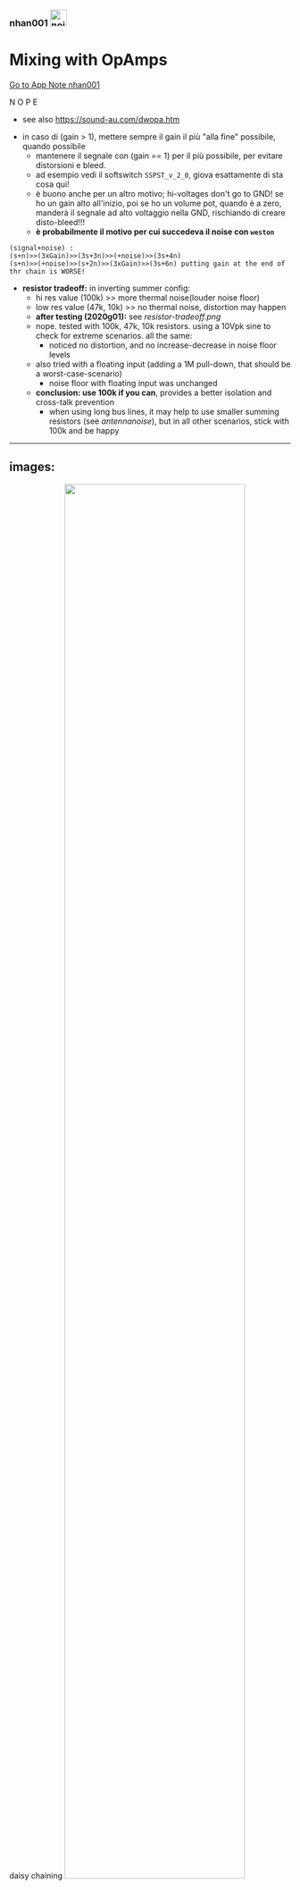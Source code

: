 ### nhan001    <img src="../img/nhfull_tiny.png" alt="noizHARDWARE logo" width="30"/>

# Mixing with OpAmps

[Go to App Note nhan001](http://htmlpreview.github.io/?https://github.com/noizhardware/electronics-app-notes/blob/master/nhan001/nhan001.html "App Note HTML page")

N O P E

- see also https://sound-au.com/dwopa.htm

* in caso di (gain > 1), mettere sempre il gain il più "alla fine" possibile, quando possibile
  - mantenere il segnale con (gain == 1) per il più possibile, per evitare distorsioni e bleed.
  - ad esempio vedi il softswitch `SSPST_v_2_0`, giova esattamente di sta cosa qui!
  - è buono anche per un altro motivo; hi-voltages don't go to GND! se ho un gain alto all'inizio, poi se ho un volume pot, quando è a zero, manderà il segnale ad alto voltaggio nella GND, rischiando di creare disto-bleed!!!
  - **è probabilmente il motivo per cui succedeva il noise con `weston`**

~~~~
(signal+noise) :
(s+n)>>(3xGain)>>(3s+3n)>>(+noise)>>(3s+4n)
(s+n)>>(+noise)>>(s+2n)>>(3xGain)>>(3s+6n) putting gain at the end of thr chain is WORSE!
~~~~
  
* **resistor tradeoff:**
  in inverting summer config:
  - hi res value (100k) >> more thermal noise(louder noise floor)
  - low res value (47k, 10k) >> no thermal noise, distortion may happen
  - **after testing (2020g01):** see _resistor-tradeoff.png_
  - nope. tested with 100k, 47k, 10k resistors. using a 10Vpk sine to check for extreme scenarios. all the same:
     - noticed no distortion, and no increase-decrease in noise floor levels
  - also tried with a floating input (adding a 1M pull-down, that should be a worst-case-scenario)
    - noise floor with floating input was unchanged
  - **conclusion: use 100k if you can**, provides a better isolation and cross-talk prevention
    - when using long bus lines, it may help to use smaller summing resistors (see _antennanoise_), but in all other scenarios, stick with 100k and be happy
    
---
## images:

daisy chaining
<img src="img/daisychaining.jpg" width="80%"/>

extra in
<img src="img/extra_in.jpg" width="80%"/>

inv-noninv_mixed_bus
<img src="img/inv-noninv_mixed_bus.jpg" width="80%"/>

inv-noninv_mixed_bus2
<img src="img/inv-noninv_mixed_bus2.jpg" width="80%"/>

meagherMainOut
<img src="img/meagherMainOut.jpg" width="80%"/>

mixed_resistors_bus
<img src="img/mixed_resistors_bus.jpg" width="80%"/>

mtx_in8765_v00
<img src="img/mtx_in8765_v00.jpg" width="80%"/>

nested_bus
<img src="img/nested_bus.jpg" width="80%"/>

non-inverting-splitter
<img src="img/non-inverting-splitter.png" width="80%"/>

non-inverting-summer
<img src="img/non-inverting-summer.jpg" width="80%"/>

non-inverting-summer-2
<img src="img/non-inverting-summer-2.jpg" width="80%"/>

opamp-gain
<img src="img/opamp-gain.jpg" width="80%"/>

outbus_volume
<img src="img/outbus_volume.jpg" width="80%"/>

resistor-network-termination
<img src="img/resistor-network-termination.png" width="80%"/>

resistor-tradeoff
<img src="img/resistor-tradeoff.png" width="80%"/>

single-opamp-gain
<img src="img/single-opamp-gain.jpg" width="80%"/>

standard_bus
<img src="img/standard_bus.jpg" width="80%"/>

summing_bus_multiplication
<img src="img/summing_bus_multiplication.jpg" width="80%"/>

vol-nonvol_mixed_bus
<img src="img/vol-nonvol_mixed_bus.jpg" width="80%"/>

  
,,summing
,,noise
,,noisefloor
,,distortion
,,opamp
,,resistor
,,tradeoff